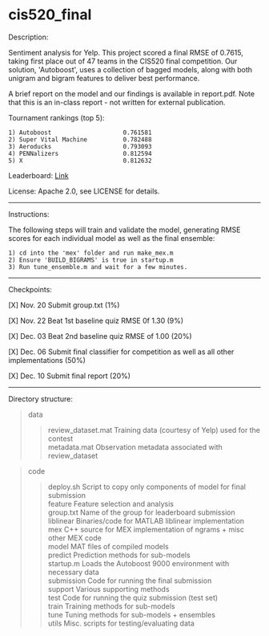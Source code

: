 cis520_final
============

Description:

Sentiment analysis for Yelp. This project scored a final RMSE of 0.7615, taking first place
out of 47 teams in the CIS520 final competition. Our solution, 'Autoboost', uses a collection
of bagged models, along with both unigram and bigram features to deliver best performance. 

A brief report on the model and our findings is available in report.pdf. Note that this is
an in-class report - not written for external publication. 

Tournament rankings (top 5):

    1) Autoboost					0.761581
    2) Super Vital Machine			0.782488
    3) Aeroducks					0.793093
    4) PENNalizers					0.812594
    5) X							0.812632

Leaderboard: [Link](http://www.seas.upenn.edu/~cis520/fall13/finalfinalleaderboard.html/ "Contest leaderboard")

License: Apache 2.0, see LICENSE for details.

---

Instructions:

The following steps will train and validate the model, generating RMSE scores for each individual
model as well as the final ensemble:

	1) cd into the 'mex' folder and run make_mex.m
	2) Ensure 'BUILD_BIGRAMS' is true in startup.m
	3) Run tune_ensemble.m and wait for a few minutes.

---

Checkpoints:

[X]   Nov. 20 Submit group.txt (1%)

[X]   Nov. 22 Beat 1st baseline quiz RMSE 0f 1.30 (9%)

[X]   Dec. 03 Beat 2nd baseline quiz RMSE of 1.00 (20%)

[X]   Dec. 06 Submit final classifier for competition as well as all other implementations (50%)

[X]   Dec. 10 Submit final report (20%)

---

Directory structure:

> data  
> > review_dataset.mat    Training data (courtesy of Yelp) used for the contest  
> > metadata.mat 	      Observation metadata associated with review_dataset

> code  
> > deploy.sh 		   	  Script to copy only components of model for final submission  
> > feature 			  Feature selection and analysis  
> > group.txt			  Name of the group for leaderboard submission  
> > liblinear 			  Binaries/code for MATLAB liblinear implementation  
> > mex 				  C++ source for MEX implementation of ngrams + misc other MEX code  
> > model 				  MAT files of compiled models  
> > predict			      Prediction methods for sub-models  
> > startup.m			  Loads the Autoboost 9000 environment with necessary data  
> > submission 		      Code for running the final submission  
> > support			      Various supporting methods  
> > test				  Code for running the quiz submission (test set)  
> > train				  Training methods for sub-models  
> > tune				  Tuning methods for sub-models + ensembles  
> > utils				  Misc. scripts for testing/evaluating data  

